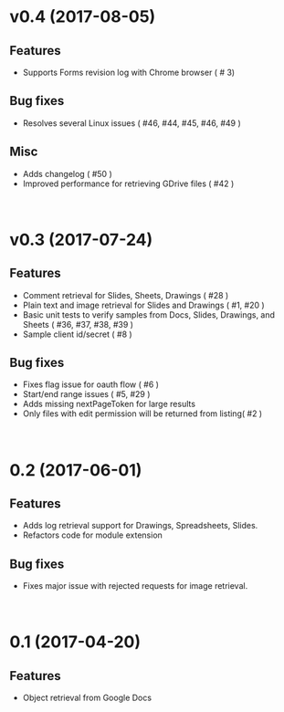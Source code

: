 # v0.4 (2017-08-05)

## Features
- Supports Forms revision log with Chrome browser ( # 3)

## Bug fixes
- Resolves several Linux issues ( #46, #44, #45, #46, #49 )

## Misc
- Adds changelog ( #50 )
- Improved performance for retrieving GDrive files ( #42 ) <br><br><br>

# v0.3 (2017-07-24)

## Features
- Comment retrieval for Slides, Sheets, Drawings ( #28 )
- Plain text and image retrieval for Slides and Drawings  ( #1, #20 )
- Basic unit tests to verify samples from Docs, Slides, Drawings, and Sheets ( #36, #37, #38, #39 )
- Sample client id/secret ( #8 )


## Bug fixes
- Fixes flag issue for oauth flow ( #6 )
- Start/end range issues ( #5, #29 )
- Adds missing nextPageToken for large results
- Only files with edit permission will be returned from listing( #2 )  <br><br><br>



# 0.2 (2017-06-01)

## Features

- Adds log retrieval support for Drawings, Spreadsheets, Slides. 
- Refactors code for module extension


## Bug fixes

- Fixes major issue with rejected requests for image retrieval. <br><br><br>

# 0.1 (2017-04-20)

## Features

-  Object retrieval from Google Docs
